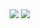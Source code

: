 <img src="/prefix_sum_dark.png #gh-dark-mode-only" />

<img src="/prefix_sum.png #gh-light-mode-only" />